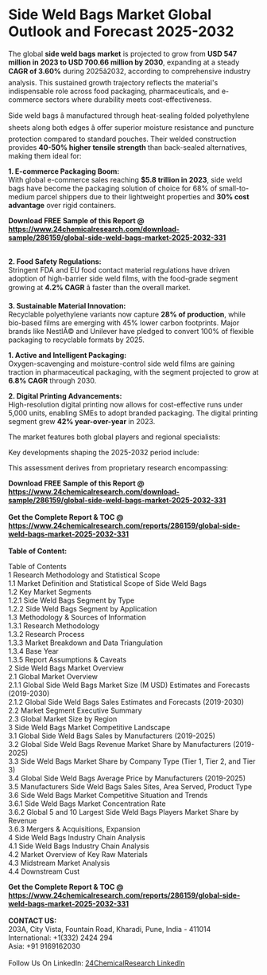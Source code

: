 <h1>Side Weld Bags Market Global Outlook and Forecast 2025-2032</h1><p>The global <strong>side weld bags market</strong> is projected to grow from <strong>USD 547 million in 2023 to USD 700.66 million by 2030</strong>, expanding at a steady <strong>CAGR of 3.60%</strong> during 2025â2032, according to comprehensive industry analysis. This sustained growth trajectory reflects the material's indispensable role across food packaging, pharmaceuticals, and e-commerce sectors where durability meets cost-effectiveness.</p><p>Side weld bags â manufactured through heat-sealing folded polyethylene sheets along both edges â offer superior moisture resistance and puncture protection compared to standard pouches. Their welded construction provides <strong>40-50% higher tensile strength</strong> than back-sealed alternatives, making them ideal for:</p><p><strong>1. E-commerce Packaging Boom:</strong><br>
With global e-commerce sales reaching <strong>$5.8 trillion in 2023</strong>, side weld bags have become the packaging solution of choice for 68% of small-to-medium parcel shippers due to their lightweight properties and <strong>30% cost advantage</strong> over rigid containers.</p><div><b>Download FREE Sample of this Report @ 
            <a href="https://www.24chemicalresearch.com/download-sample/286159/global-side-weld-bags-market-2025-2032-331">
            https://www.24chemicalresearch.com/download-sample/286159/global-side-weld-bags-market-2025-2032-331</a></b></div><br><p><strong>2. Food Safety Regulations:</strong><br>
Stringent FDA and EU food contact material regulations have driven adoption of high-barrier side weld films, with the food-grade segment growing at <strong>4.2% CAGR</strong> â faster than the overall market.</p><p><strong>3. Sustainable Material Innovation:</strong><br>
Recyclable polyethylene variants now capture <strong>28% of production</strong>, while bio-based films are emerging with 45% lower carbon footprints. Major brands like NestlÃ© and Unilever have pledged to convert 100% of flexible packaging to recyclable formats by 2025.</p><p><strong>1. Active and Intelligent Packaging:</strong><br>
Oxygen-scavenging and moisture-control side weld films are gaining traction in pharmaceutical packaging, with the segment projected to grow at <strong>6.8% CAGR</strong> through 2030.</p><p><strong>2. Digital Printing Advancements:</strong><br>
High-resolution digital printing now allows for cost-effective runs under 5,000 units, enabling SMEs to adopt branded packaging. The digital printing segment grew <strong>42% year-over-year</strong> in 2023.</p><p>The market features both global players and regional specialists:</p><p>Key developments shaping the 2025-2032 period include:</p><p>This assessment derives from proprietary research encompassing:</p><p>
</p><div><b>Download FREE Sample of this Report @ 
            <a href="https://www.24chemicalresearch.com/download-sample/286159/global-side-weld-bags-market-2025-2032-331">
            https://www.24chemicalresearch.com/download-sample/286159/global-side-weld-bags-market-2025-2032-331</a></b></div><br><div><b>Get the Complete Report & TOC @ 
            <a href="https://www.24chemicalresearch.com/reports/286159/global-side-weld-bags-market-2025-2032-331">
            https://www.24chemicalresearch.com/reports/286159/global-side-weld-bags-market-2025-2032-331</a></b></div><br>
            <b>Table of Content:</b><p>Table of Contents<br />
1 Research Methodology and Statistical Scope<br />
1.1 Market Definition and Statistical Scope of Side Weld Bags<br />
1.2 Key Market Segments<br />
1.2.1 Side Weld Bags Segment by Type<br />
1.2.2 Side Weld Bags Segment by Application<br />
1.3 Methodology & Sources of Information<br />
1.3.1 Research Methodology<br />
1.3.2 Research Process<br />
1.3.3 Market Breakdown and Data Triangulation<br />
1.3.4 Base Year<br />
1.3.5 Report Assumptions & Caveats<br />
2 Side Weld Bags Market Overview<br />
2.1 Global Market Overview<br />
2.1.1 Global Side Weld Bags Market Size (M USD) Estimates and Forecasts (2019-2030)<br />
2.1.2 Global Side Weld Bags Sales Estimates and Forecasts (2019-2030)<br />
2.2 Market Segment Executive Summary<br />
2.3 Global Market Size by Region<br />
3 Side Weld Bags Market Competitive Landscape<br />
3.1 Global Side Weld Bags Sales by Manufacturers (2019-2025)<br />
3.2 Global Side Weld Bags Revenue Market Share by Manufacturers (2019-2025)<br />
3.3 Side Weld Bags Market Share by Company Type (Tier 1, Tier 2, and Tier 3)<br />
3.4 Global Side Weld Bags Average Price by Manufacturers (2019-2025)<br />
3.5 Manufacturers Side Weld Bags Sales Sites, Area Served, Product Type<br />
3.6 Side Weld Bags Market Competitive Situation and Trends<br />
3.6.1 Side Weld Bags Market Concentration Rate<br />
3.6.2 Global 5 and 10 Largest Side Weld Bags Players Market Share by Revenue<br />
3.6.3 Mergers & Acquisitions, Expansion<br />
4 Side Weld Bags Industry Chain Analysis<br />
4.1 Side Weld Bags Industry Chain Analysis<br />
4.2 Market Overview of Key Raw Materials<br />
4.3 Midstream Market Analysis<br />
4.4 Downstream Cust</p><div><b>Get the Complete Report & TOC @ 
            <a href="https://www.24chemicalresearch.com/reports/286159/global-side-weld-bags-market-2025-2032-331">
            https://www.24chemicalresearch.com/reports/286159/global-side-weld-bags-market-2025-2032-331</a></b></div><br><b>CONTACT US:</b><br>
            203A, City Vista, Fountain Road, Kharadi, Pune, India - 411014<br>
            International: +1(332) 2424 294<br>
            Asia: +91 9169162030 <br><br>
            Follow Us On LinkedIn: <a href="https://www.linkedin.com/company/24chemicalresearch/">24ChemicalResearch LinkedIn</a>